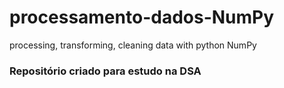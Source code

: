 # processamento-dados-NumPy
processing, transforming, cleaning data with python NumPy
### Repositório criado para estudo na DSA
